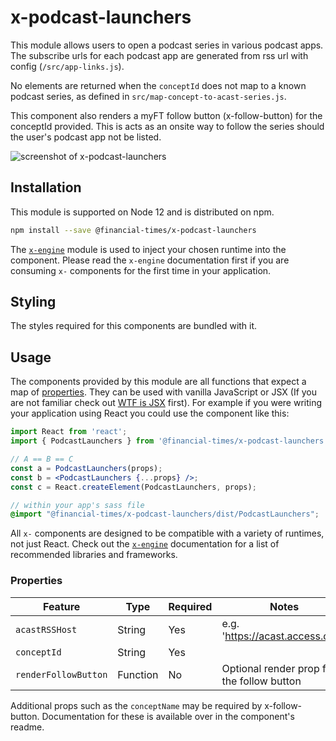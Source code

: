 # x-podcast-launchers

This module allows users to open a podcast series in various podcast apps. The subscribe urls for each podcast app are generated from rss url with config (`/src/app-links.js`).

No elements are returned when the `conceptId` does not map to a known podcast series, as defined in `src/map-concept-to-acast-series.js`.

This component also renders a myFT follow button (x-follow-button) for the conceptId provided. This is acts as an onsite way to follow the series should the user's podcast app not be listed.

![screenshot of x-podcast-launchers](https://user-images.githubusercontent.com/21194161/64718501-3d5eab80-d4be-11e9-9a63-9b37ab1d8069.png)


## Installation

This module is supported on Node 12 and is distributed on npm.

```bash
npm install --save @financial-times/x-podcast-launchers
```

The [`x-engine`][engine] module is used to inject your chosen runtime into the component. Please read the `x-engine` documentation first if you are consuming `x-` components for the first time in your application.

[engine]: https://github.com/Financial-Times/x-dash/tree/master/packages/x-engine

## Styling

The styles required for this components are bundled with it.

## Usage

The components provided by this module are all functions that expect a map of [properties](#properties). They can be used with vanilla JavaScript or JSX (If you are not familiar check out [WTF is JSX][jsx-wtf] first). For example if you were writing your application using React you could use the component like this:

```jsx
import React from 'react';
import { PodcastLaunchers } from '@financial-times/x-podcast-launchers';

// A == B == C
const a = PodcastLaunchers(props);
const b = <PodcastLaunchers {...props} />;
const c = React.createElement(PodcastLaunchers, props);
```

```scss
// within your app's sass file
@import "@financial-times/x-podcast-launchers/dist/PodcastLaunchers";
```

All `x-` components are designed to be compatible with a variety of runtimes, not just React. Check out the [`x-engine`][engine] documentation for a list of recommended libraries and frameworks.

[jsx-wtf]: https://jasonformat.com/wtf-is-jsx/

### Properties

Feature               | Type     | Required | Notes
----------------------|----------|----------|------------------
`acastRSSHost`        | String   | Yes      | e.g. 'https://acast.access.com'
`conceptId`           | String   | Yes      |
`renderFollowButton`  | Function | No       | Optional render prop for the follow button

Additional props such as the `conceptName` may be required by x-follow-button. Documentation for these is available over in the component's readme.
